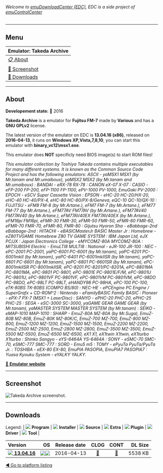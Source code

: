 ###### Welcome to [emuDownloadCenter (EDC)](https://github.com/PhoenixInteractiveNL/emuDownloadCenter/wiki/), EDC is a side project of [emuControlCenter](https://github.com/PhoenixInteractiveNL/emuControlCenter/wiki/)
***
## Menu
| **Emulator: Takeda Archive** |
|:---------|
| [:clipboard: About](#about) |
| [:sunrise: Screenshot](#screenshot) |
| [:floppy_disk: Downloads](#downloads) |
***
## About
**Developement state:** :large_blue_circle: 2016

**Takeda Archive** is a emulator for **Fujitsu FM-7** made by **Various** and has a **GNU GPLv2** license.

The latest version of the emulator on EDC is **13.04.16 (x86)**, released on **2016-04-13**, it runs on **Windows XP,Vista,7,8,10**, you can start this emulator with **binary_vc12\msx1.exe**.

This emulator does **NOT** specificly need BIOS image(s) to start ROM files!

_This emulator collection by Toshiya Takeda contains multiple executables for many different systems. It is known as the Common Source Code Project and has the following emulators: ASCII - yaMSX1 MSX1 (by Mr.tanam and Mr.umaiboux), yaMSX2 MSX2 (by Mr.tanam and Mr.umaiboux) : BANDAI - eRX-78 RX-78 : CANON eX-07 X-07 : CASIO - eFP-200 FP-200, eFP-1100 FP-1100, ePV-1000 PV-1000, EmuGaki PV-2000 : EPOCH - eSCV Super Cassette Vision : EPSON - eHC-20 HC-20/HX-20, eHC-40 HC-40/PX-4, eHC-80 HC-80/PX-8/Geneva, eQC-10 QC-10/QX-10 : FUJITSU - eFM8 FM-8 (by Mr.Artane.), eFM7 FM-7 (by Mr.Artane.), eFM77 FM-77 (by Mr.Artane.), eFM77AV FM77AV (by Mr.Artane.), eFM77AV40 FM77AV40 (by Mr.Artane.), eFM77AV40EX FM77AV40EX (by Mr.Artane.), eFM16pi FM16pi, eFMR-30 FMR-30, eFMR-50 FMR-50, eFMR-60 FMR-60, eFMR-70 FMR-70, eFMR-80, FMR-80 : Gijutsu Hyoron Sha - eBabbage-2nd eBabbage-2nd : HITACHI - eBASICMasterJr BASIC Master Jr : Homebrew - eZ80TVGAME Homebrew Z80 TV GAME SYSTEM : IBM Japan Ltd, eJX PC/JX : Japan Electronics College - eMYCOMZ-80A MYCOMZ-80A : MITSUBISHI Electric - EmuLTI8 MULTI8 : National - eJR-100 JR-100 : NEC - ePC-2001 PC-2001, yaPC-6001 PC-6001 (by Mr.tanam), yaPC-6201 PC-6001mkII (by Mr.tanam), yaPC-6401 PC-6001mkIISR (by Mr.tanam), yaPC-6601 PC-6601 (by Mr.tanam), yaPC-6801 PC-6601SR (by Mr.tanam), ePC-8001mkIISR PC-8001mkIISR, ePC-8201 PC-8201/PC-8201A, ePC-8801MA PC-8801MA, ePC-9801 PC-9801, ePC-9801E PC-9801E/F/M, ePC-9801U PC-9801U, ePC-9801VF PC-9801VF, ePC-9801VM PC-9801VM, ePC-98DO PC-98DO, ePC-98LT PC-98LT, eHANDY98 PC-98HA, ePC-100 PC-100, eTK-80BS TK-80BS (COMPO BS/80) : NEC-HE - ePCEngine PC Engine / SuperGrafx + CD-ROM^2 : Nintendo - eFamilyBASIC Family BASIC : Pioneer - ePX-7 PX-7 (MSX1 + LaserDisc) : SANYO - ePHC-20 PHC-20, ePHC-25 PHC-25 : SEGA - eSC-3000 SC-3000, yaGAME GEAR GAME GEAR (by Mr.tanam), yaMASTER SYSTEM MASTER SYSTEM (by Mr.tanam) : SEIKO - eMAP-1010 MAP-1010 : SHARP - EmuZ-80A MZ-80A (by Mr.Suga), EmuZ-80B MZ-80B, EmuZ-80K MZ-80K/C, EmuZ-700 MZ-700, EmuZ-800 MZ-800, EmuZ-1200 MZ-1200, EmuZ-1500 MZ-1500, EmuZ-2200 MZ-2200, EmuZ-2500 MZ-2500, EmuZ-2800 MZ-2800, EmuZ-3500 MZ-3500, EmuZ-5500 MZ-5500, EmuZ-6500 MZ-6500, eX1 X1, eX1twin X1twin, eX1turbo X1turbo : Shinko Sangyo - eYS-6464A YS-6464A : SONY - eSMC-70 SMC-70, eSMC-777 SMC-777 : SORD - Emu5 m5 : TOMY - ePyuTa PyuTa/PyuTa Jr. : TOSHIBA - eEX-80 EX-80, EmuPIA	PASOPIA, EmuPIA7 PASOPIA7 : Yuasa Kyouku System - eYALKY YALKY._

[:link: **Emulator website**](http://takeda-toshiya.my.coocan.jp/)
***
## Screenshot
![](https://raw.githubusercontent.com/PhoenixInteractiveNL/emuDownloadCenter/master/hooks/takeda/emulator_screen_01.jpg "Takeda Archive screenshot.")
***
## Downloads
Legend: | 
![](https://raw.githubusercontent.com/wiki/PhoenixInteractiveNL/emuDownloadCenter/images_misc/icon_program_24.png) **Program** | 
![](https://raw.githubusercontent.com/wiki/PhoenixInteractiveNL/emuDownloadCenter/images_misc/icon_installer_24.png) **Installer** | 
![](https://raw.githubusercontent.com/wiki/PhoenixInteractiveNL/emuDownloadCenter/images_misc/icon_source_code_24.png) **Source** | 
![](https://raw.githubusercontent.com/wiki/PhoenixInteractiveNL/emuDownloadCenter/images_misc/icon_extra_24.png) **Extra** | 
![](https://raw.githubusercontent.com/wiki/PhoenixInteractiveNL/emuDownloadCenter/images_misc/icon_plugin_24.png) **Plugin** | 
![](https://raw.githubusercontent.com/wiki/PhoenixInteractiveNL/emuDownloadCenter/images_misc/icon_driver_24.png) **Driver** | 
![](https://raw.githubusercontent.com/wiki/PhoenixInteractiveNL/emuDownloadCenter/images_misc/icon_tool_24.png) **Tool** | 
 
| Version | OS | Release date | CLOG | CONT | DL Size |
|:--------|---:|:------------:|:----:|:----:|--------:|
| [![](https://raw.githubusercontent.com/wiki/PhoenixInteractiveNL/emuDownloadCenter/images_misc/icon_program_24.png) **13.04.16**](https://github.com/PhoenixInteractiveNL/edc-repo0003/raw/master/takeda/13.04.16.7z) | ![](https://raw.githubusercontent.com/wiki/PhoenixInteractiveNL/emuDownloadCenter/images_misc/logo_windows_24.png)![](https://raw.githubusercontent.com/wiki/PhoenixInteractiveNL/emuDownloadCenter/images_misc/icon_32-bit_24.png) | 2016-04-13 | [:page_facing_up:](https://github.com/PhoenixInteractiveNL/edc-repo0003/blob/master/takeda/13.04.16_changelog.txt) | [:mag_right:](https://github.com/PhoenixInteractiveNL/edc-repo0003/blob/master/takeda/13.04.16_contents.txt) | 5538 KB |

[:arrow_backward: Go to platform listing](https://github.com/PhoenixInteractiveNL/emuDownloadCenter/wiki/EDC-Platform-List)
